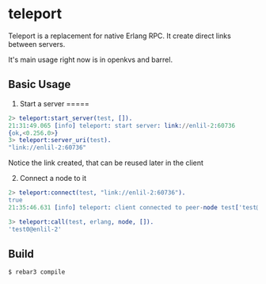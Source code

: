 teleport
=====

Teleport is a replacement for native Erlang RPC. It create direct links between servers.

It's main usage right now is in openkvs and barrel.

Basic Usage
-----

1) Start a server
=====

```erlang
2> teleport:start_server(test, []).
21:31:49.065 [info] teleport: start server: link://enlil-2:60736
{ok,<0.256.0>}
3> teleport:server_uri(test).
"link://enlil-2:60736"
```

Notice the link created, that can be reused later in the client

2) Connect a node to it

```erlang
2> teleport:connect(test, "link://enlil-2:60736").
true
21:35:46.631 [info] teleport: client connected to peer-node test['test@enlil-2:60736']

3> teleport:call(test, erlang, node, []).
'test0@enlil-2'
```

Build
-----

    $ rebar3 compile
